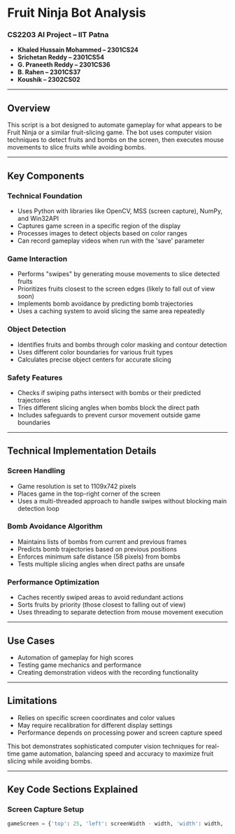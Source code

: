 # Fruit Ninja Bot Analysis

### CS2203 AI Project – IIT Patna

- **Khaled Hussain Mohammed – 2301CS24**  
- **Srichetan Reddy – 2301CS54**  
- **G. Praneeth Reddy – 2301CS36**  
- **B. Rahen – 2301CS37**  
- **Koushik – 2302CS02**

---

## Overview

This script is a bot designed to automate gameplay for what appears to be Fruit Ninja or a similar fruit-slicing game. The bot uses computer vision techniques to detect fruits and bombs on the screen, then executes mouse movements to slice fruits while avoiding bombs.

---

## Key Components

### Technical Foundation

- Uses Python with libraries like OpenCV, MSS (screen capture), NumPy, and Win32API  
- Captures game screen in a specific region of the display  
- Processes images to detect objects based on color ranges  
- Can record gameplay videos when run with the 'save' parameter

### Game Interaction

- Performs "swipes" by generating mouse movements to slice detected fruits  
- Prioritizes fruits closest to the screen edges (likely to fall out of view soon)  
- Implements bomb avoidance by predicting bomb trajectories  
- Uses a caching system to avoid slicing the same area repeatedly

### Object Detection

- Identifies fruits and bombs through color masking and contour detection  
- Uses different color boundaries for various fruit types  
- Calculates precise object centers for accurate slicing

### Safety Features

- Checks if swiping paths intersect with bombs or their predicted trajectories  
- Tries different slicing angles when bombs block the direct path  
- Includes safeguards to prevent cursor movement outside game boundaries

---

## Technical Implementation Details

### Screen Handling

- Game resolution is set to 1109x742 pixels  
- Places game in the top-right corner of the screen  
- Uses a multi-threaded approach to handle swipes without blocking main detection loop

### Bomb Avoidance Algorithm

- Maintains lists of bombs from current and previous frames  
- Predicts bomb trajectories based on previous positions  
- Enforces minimum safe distance (58 pixels) from bombs  
- Tests multiple slicing angles when direct paths are unsafe

### Performance Optimization

- Caches recently swiped areas to avoid redundant actions  
- Sorts fruits by priority (those closest to falling out of view)  
- Uses threading to separate detection from mouse movement execution

---

## Use Cases

- Automation of gameplay for high scores  
- Testing game mechanics and performance  
- Creating demonstration videos with the recording functionality

---

## Limitations

- Relies on specific screen coordinates and color values  
- May require recalibration for different display settings  
- Performance depends on processing power and screen capture speed

This bot demonstrates sophisticated computer vision techniques for real-time game automation, balancing speed and accuracy to maximize fruit slicing while avoiding bombs.

---

## Key Code Sections Explained

### Screen Capture Setup

```python
gameScreen = {'top': 25, 'left': screenWidth - width, 'width': width, 'height': height}

